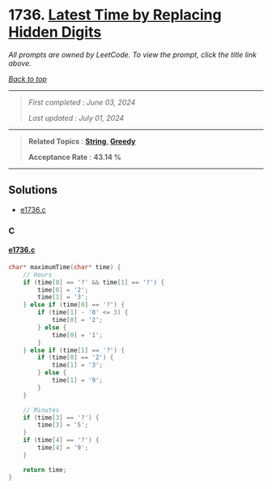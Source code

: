 # 1736. [Latest Time by Replacing Hidden Digits](<https://leetcode.com/problems/latest-time-by-replacing-hidden-digits>)

*All prompts are owned by LeetCode. To view the prompt, click the title link above.*

*[Back to top](<../README.md>)*

------

> *First completed : June 03, 2024*
>
> *Last updated : July 01, 2024*

------

> **Related Topics** : **[String](<by_topic/String.md>), [Greedy](<by_topic/Greedy.md>)**
>
> **Acceptance Rate** : **43.14 %**

------

## Solutions

- [e1736.c](<../my-submissions/e1736.c>)
### C
#### [e1736.c](<../my-submissions/e1736.c>)
```C
char* maximumTime(char* time) {
    // Hours
    if (time[0] == '?' && time[1] == '?') {
        time[0] = '2';
        time[1] = '3';
    } else if (time[0] == '?') {
        if (time[1] - '0' <= 3) {
            time[0] = '2';
        } else {
            time[0] = '1';
        }
    } else if (time[1] == '?') {
        if (time[0] == '2') {
            time[1] = '3';
        } else {
            time[1] = '9';
        }
    }

    // Minutes
    if (time[3] == '?') {
        time[3] = '5';
    }
    if (time[4] == '?') {
        time[4] = '9';
    }

    return time;
}
```

